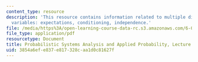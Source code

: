 ```yaml
---
content_type: resource
description: 'This resource contains information related to multiple discrete random
  variables: expectations, conditioning, independence.'
file: /media/https%3A/open-learning-course-data-rc.s3.amazonaws.com/6-041-probabilistic-systems-analysis-and-applied-probability-fall-2010/3854a6efe837e817328caa1d0c81627f_MIT6_041F10_L07.pdf
file_type: application/pdf
resourcetype: Document
title: Probabilistic Systems Analysis and Applied Probability, Lecture 7
uid: 3854a6ef-e837-e817-328c-aa1d0c81627f
---
```

